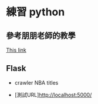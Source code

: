 # 練習 python

## 參考朋朋老師的教學

[This link](https://www.youtube.com/watch?v=BEA7F9ExiPY&list=PL-g0fdC5RMboYEyt6QS2iLb_1m7QcgfHk&index=20)

## Flask

- crawler NBA titles

- [測試URL]<http://localhost:5000/>
